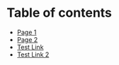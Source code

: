 # Table of contents

* [Page 1](README.md)
* [Page 2](page-2.md)
* [Test Link](https://app.gitbook.com/o/M6BrxtuiVnqv5V3cgPu4/s/im5PiZkP0JmfF3k2LNeq/page-2#heading-1)
* [Test Link 2](page-2#heading-1)
